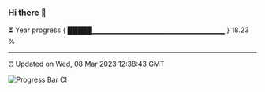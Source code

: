 ### Hi there 👋

⏳ Year progress { █████▁▁▁▁▁▁▁▁▁▁▁▁▁▁▁▁▁▁▁▁▁▁▁▁▁ } 18.23 %

---

⏰ Updated on Wed, 08 Mar 2023 12:38:43 GMT

![Progress Bar CI](https://github.com/ZhaoGui/ZhaoGui/workflows/Progress%20Bar%20CI/badge.svg)
